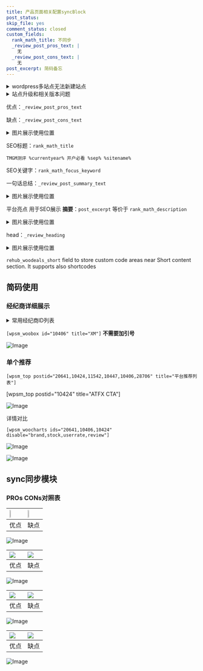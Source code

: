 ```yaml
---
title: 产品页面相关配置syncBlock
post_status: 
skip_file: yes
comment_status: closed
custom_fields:
  rank_math_title: 不同步
  _review_post_pros_text: |
    无
  _review_post_cons_text: |
    无
post_excerpt: 简码备忘
---
```

<details><summary>wordpress多站点无法新建站点</summary>

<li>和报错需要清理cookies一样的原因</li>
<li>wp-config.php里面<code>define( 'SUBDOMAIN_INSTALL', false );//子域名安装</code></li>
<li>新建子站点是用<code>define( 'SUBDOMAIN_INSTALL', true);//子域名安装</code> 完成以后，改成<code>false</code></li>
</details>

<details><summary>站点升级和相关版本问题</summary>

<p>wordpress：5.9.9
woocommerce：7.5.1
出现问题的地方：主题选项里面>><strong>Product layout >>compact style</strong></p>
<p>如何出现没有用过的字段 导致无法保存。先导出配置 然后进行修改，后面再次恢复即可。</p>
<p>出现部分字段无法显示时，需要返回默认布局后，对产品进行保存就好了。</p>
<p></p>
</details>

优点：`_review_post_pros_text`

缺点：`_review_post_cons_text`

<details><summary>图片展示使用位置</summary>

<img src="https://prod-files-secure.s3.us-west-2.amazonaws.com/39ed1227-6d7d-4570-be36-9ccd4a2c4241/f51d3d83-55d4-4bdf-9604-f37ec77ab556/Untitled.png?X-Amz-Algorithm=AWS4-HMAC-SHA256&X-Amz-Content-Sha256=UNSIGNED-PAYLOAD&X-Amz-Credential=ASIAZI2LB466TODCCVHA%2F20250513%2Fus-west-2%2Fs3%2Faws4_request&X-Amz-Date=20250513T105518Z&X-Amz-Expires=3600&X-Amz-Security-Token=IQoJb3JpZ2luX2VjEEMaCXVzLXdlc3QtMiJGMEQCIFFDUuo923TMBKiZrcgCN9eVeHEiBhgwLCdV7cfEsve9AiBmkZ8fUOKsf9xb%2FMot8A58yaUvydVFoRCXMUdoQrnBMiqIBAjs%2F%2F%2F%2F%2F%2F%2F%2F%2F%2F8BEAAaDDYzNzQyMzE4MzgwNSIMKibggFMvZ9ZMtgrGKtwDkHMfIDrevbsJu2Rc%2FJze6p4dXAA4Zdd4KJx%2BY3X5Mej8HtLAvOc9IKpaItJ4u2JRlTRo2t7y1i6tVf2Vn8DOwmlEOI5VbXMgMFUTXG0mZX7kBYQt5hwsiKGU8ZN9ERF%2BgrIvcHdT1G48LY6p4rUxcu88gKztXqgGoppOZpeiPax380w2FA1IE7gYUZWbWWlo6SHqxjK9RuIfcZ%2BRmL4f9skA95Tzd2T%2Bru2Six%2F%2BiQRaeDooq3GrIrw2kaQT1FeaMhkGyxRieGzFGF%2B%2FLMhI5F%2F%2BhHN%2BHoYNPLwaQYWDQUC24kBczh9zAX95poWlHRZiZ%2BnVh7XcktTjG6n624TS5lu%2FhoW004Rt62HoFwT3iSO5zzWrp8Hzqp%2FHrmXKAT4UTOZ%2Bg%2BQUdrTvVZu%2FvYjifcBNn4At6qp1w9V8u%2BEF%2F3beMrFG0X2nZ9i3Ti9dhtw0ntQwxE3Ihhav6vGCUz3NAgHzzekmqcy9f09wTe%2F0MFGz0JyyKzDDFLu4d0DOOoxex5QRmwgjrXrCFamqukd0loafI8aD%2FGfWMooYyhWON1uNvhjZL9GE6n8XUrj8Jq0LFYTgTktTRcNVAXEeTUTSxoLW6euFnn3tP8YsM06DnxMPn9vLRLCZflub9aYwxsCMwQY6pgGVMuIy2XECzXibZMdZfLKN4BqvztPhbuN3chf8H11wtwTV%2FEhlgnpzyJHwHaxzaBuPQAlvXheoJzBvHHC8pnglYExfU9b8rXJeboA9PvXmrGqTNIt%2BADYvcAicvY0xCTAZV294Sk3Aq8CCkmpHtZzpcSFVbKBBOxPAGRnDUDFzMokdHgJB7L3YGVqRwIfniDP7xNOi4IWVQHwEDjwZ4SSV3Bwb6wfw&X-Amz-Signature=270a3bc0b24ec82fdd7c302907d4f183ee8133fd01af8e1a7f212f6e1b02eebc&X-Amz-SignedHeaders=host&x-id=GetObject" alt="Image">
</details>

SEO标题：`rank_math_title`

`TMGM测评 %currentyear% 开户必看 %sep% %sitename%`

SEO关键字：`rank_math_focus_keyword`

一句话总结：`_review_post_summary_text`

<details><summary>图片展示使用位置</summary>

<img src="https://prod-files-secure.s3.us-west-2.amazonaws.com/39ed1227-6d7d-4570-be36-9ccd4a2c4241/4b96a922-296c-4f4e-8630-d1c870cbce01/Untitled.png?X-Amz-Algorithm=AWS4-HMAC-SHA256&X-Amz-Content-Sha256=UNSIGNED-PAYLOAD&X-Amz-Credential=ASIAZI2LB466UEGCEKPV%2F20250513%2Fus-west-2%2Fs3%2Faws4_request&X-Amz-Date=20250513T105519Z&X-Amz-Expires=3600&X-Amz-Security-Token=IQoJb3JpZ2luX2VjEEMaCXVzLXdlc3QtMiJGMEQCIChPDZSnl54IC7AoWkmOvox4uqHTTSLDcqni%2Fr2UCX3zAiBwjP2NYUyxbIx6fAjktRPASQKBBq%2Bm26loNB2asO3aQSqIBAjs%2F%2F%2F%2F%2F%2F%2F%2F%2F%2F8BEAAaDDYzNzQyMzE4MzgwNSIMusxmKCSx4CMkzqaJKtwDaZJzIfTkDCKMHQc18Z0elanEer9kOqIy7FdbaDUnfbb6boS%2B2%2Bs0c23rdTfYtBEe7bs82LImTtSxdYjO4%2BVDwYQ9vARhqupHOyN5GDg2JzHfogulhZuDw7gqCp0%2FPxlK1obL1wtCfS%2BVLu1pQomvwE2uH7iOU30Da5ikDKVkWg1b7MsObfUJpo8WamaBEC1mpN4pC89Rr4WNfJeqDi781kkAHhcKDEOFrJMqNh7OjScvGbHtvcbx3ACLmvPwrLJSIW2MHoymcubrP68m8SXek9j9av0rNYj7LbF%2BJPRcHT9P4ovg76ptGrGdV52Rnm2gLk69q6AhtPY%2FeiLo4FP%2BQLAOBgWYKkSBuf2jR%2BlGv7bIlnZvLL5RVOxnFR%2Fi1WXj8oreuoCG4Icu0j1jB4aj3LamjBEfftqsrAr7aHCb%2F1ngrx7ufn2b5wtY5%2Fjs6C1BZ8brLWm%2BZNQLnEwHufyztt%2F6Bhcfrsv3cmXxmPrAdQLlFf28TQybG3mDTrss2ceJMVGD%2F05a6TwhvZpL1z9oLavvyNTH6Qwct0HIVPiHGu6%2F6XGlNL3LvOJCOLFp2lBVF2ZWR9tw12JnvIRYYNb5%2FPMioLS7uvZlsZcUB8%2FBNDEvyShhjwrUpiXOrk0wiMGMwQY6pgH%2FC39Mj8Cm8%2FPkQ1BL5tF6FMuFlKJbO0uUE8P1pEG351qg50nS%2FXOKNES9KZBeW12u%2FRpH2bTRjJ%2FgTsPIzrdtzTkot0VDhCxbgL%2FICbw8FZTzpTSK3avuujpAD7F9uNiQwi80CLFil%2FwLwrPWGx5%2BN%2B8reWY46JXqmqmmYqlqmOvUC9UPGbhqbNpV4wOYY58aF%2F8KVXLSRp9ZpxwhlWsjbmUnUxTJ&X-Amz-Signature=032b2ac6a52397e23af3469d51e41413288eb9be7a7296e38ecc4a1962763388&X-Amz-SignedHeaders=host&x-id=GetObject" alt="Image">
</details>

平台亮点 用于SEO展示 **摘要**：`post_excerpt`  等价于 `rank_math_description`

<details><summary>图片展示使用位置</summary>

<img src="https://prod-files-secure.s3.us-west-2.amazonaws.com/39ed1227-6d7d-4570-be36-9ccd4a2c4241/1ee11f63-b60a-4dfe-a7a7-d58ff23b5d88/Untitled.png?X-Amz-Algorithm=AWS4-HMAC-SHA256&X-Amz-Content-Sha256=UNSIGNED-PAYLOAD&X-Amz-Credential=ASIAZI2LB4666AHE3TZ4%2F20250513%2Fus-west-2%2Fs3%2Faws4_request&X-Amz-Date=20250513T105519Z&X-Amz-Expires=3600&X-Amz-Security-Token=IQoJb3JpZ2luX2VjEEMaCXVzLXdlc3QtMiJGMEQCIESpWoeljbGZhuB2CJKOR9HnuiG4GjpdfQc8d95w2KRkAiAnkjUU%2BABX7xm55wJpbRjHc%2F6EN%2FPUT95wKK6rKO%2BjVSqIBAjs%2F%2F%2F%2F%2F%2F%2F%2F%2F%2F8BEAAaDDYzNzQyMzE4MzgwNSIMKtFeodBNfSLJb0mkKtwD56D4P7oz5CD1xuNCtpp2MDUZ5jTw%2Fo7uA49EAogF3L86By1KvFMzdvyqQJOGLOexyCU1MiLYvasJ4T5dzAlDaWI4JZ7Fip%2BkbnjpmwE6QyU5vGHcm3PnXeezDilJLLiKmgOQXLeskoTlNzrLRdv3HUXm%2FnClXsYXSp0BQWFu%2FG3hHsgQYxRzA3eNrglXVO1r8MR%2FoAqp9MAdp66k19nTKke8KKTcpwtdYtj%2F6arxjogMDwbGSDR6r2SHs%2Bt7uDDQ5LTJICTO3qU%2FMTC7AfzWk10Pt1EUhSL4OzpRruISvw54P4jJmOoEWdZ6MeJSJmjjSnjOzTRIBVNca4fhoswr%2B%2Bs5fkqGCtGdByLfPP6FTNDzbmIY9LelXkv1i27xmk9nyz0PhR5GvG8aAOdYsKdy0oXUkMt%2F%2FVS4qk%2BcADOCFiO96pd%2BGU5%2BsDNbz%2BPfEDf%2FH272AMRDTyejO9%2BRcRZqHApuXz2L%2BezZOny7OPpS%2BMCTdXG0j1PUART2VtPJfE2BcM5GrQ2J8N8wFMW8ckSHN%2BGLBy3sXAa6fqXVYYNrwnardKeccba6FXG9VMyFDh2OBnsKmz7rZURHb4JLVgibp58xXfRsgqdqgrlwj5JDhySyw49av5mPLd9BlhYw38CMwQY6pgH4kZQ%2Fc1PoB3bR%2FXpTRN5ZOaIKDoix0tQp%2B%2B4tEIHdBGpymjrDAMcNxaa1jcFr%2BCMGXIClIoXrbS62hlrXjU04KSF7jms36beqRdb44JwusDdv41TdxVumvRqSzmd4U5k26seUSt2C12otrhK9%2FpcyjNJEMUDym%2BTloGXdjv1qgLBxwGjZ%2FQh5b%2Fh9MNqMVg97%2BqOb4J9bMFuJVjkseEYIv9I1ffJK&X-Amz-Signature=9922d222d3f7890137787e6c87e4fce82b78f2565a9cf6cc76c03a490d04fde8&X-Amz-SignedHeaders=host&x-id=GetObject" alt="Image">
<img src="https://prod-files-secure.s3.us-west-2.amazonaws.com/39ed1227-6d7d-4570-be36-9ccd4a2c4241/ad4118b5-78d8-4fbe-801e-3b29b5d99c01/Untitled.png?X-Amz-Algorithm=AWS4-HMAC-SHA256&X-Amz-Content-Sha256=UNSIGNED-PAYLOAD&X-Amz-Credential=ASIAZI2LB4666AHE3TZ4%2F20250513%2Fus-west-2%2Fs3%2Faws4_request&X-Amz-Date=20250513T105519Z&X-Amz-Expires=3600&X-Amz-Security-Token=IQoJb3JpZ2luX2VjEEMaCXVzLXdlc3QtMiJGMEQCIESpWoeljbGZhuB2CJKOR9HnuiG4GjpdfQc8d95w2KRkAiAnkjUU%2BABX7xm55wJpbRjHc%2F6EN%2FPUT95wKK6rKO%2BjVSqIBAjs%2F%2F%2F%2F%2F%2F%2F%2F%2F%2F8BEAAaDDYzNzQyMzE4MzgwNSIMKtFeodBNfSLJb0mkKtwD56D4P7oz5CD1xuNCtpp2MDUZ5jTw%2Fo7uA49EAogF3L86By1KvFMzdvyqQJOGLOexyCU1MiLYvasJ4T5dzAlDaWI4JZ7Fip%2BkbnjpmwE6QyU5vGHcm3PnXeezDilJLLiKmgOQXLeskoTlNzrLRdv3HUXm%2FnClXsYXSp0BQWFu%2FG3hHsgQYxRzA3eNrglXVO1r8MR%2FoAqp9MAdp66k19nTKke8KKTcpwtdYtj%2F6arxjogMDwbGSDR6r2SHs%2Bt7uDDQ5LTJICTO3qU%2FMTC7AfzWk10Pt1EUhSL4OzpRruISvw54P4jJmOoEWdZ6MeJSJmjjSnjOzTRIBVNca4fhoswr%2B%2Bs5fkqGCtGdByLfPP6FTNDzbmIY9LelXkv1i27xmk9nyz0PhR5GvG8aAOdYsKdy0oXUkMt%2F%2FVS4qk%2BcADOCFiO96pd%2BGU5%2BsDNbz%2BPfEDf%2FH272AMRDTyejO9%2BRcRZqHApuXz2L%2BezZOny7OPpS%2BMCTdXG0j1PUART2VtPJfE2BcM5GrQ2J8N8wFMW8ckSHN%2BGLBy3sXAa6fqXVYYNrwnardKeccba6FXG9VMyFDh2OBnsKmz7rZURHb4JLVgibp58xXfRsgqdqgrlwj5JDhySyw49av5mPLd9BlhYw38CMwQY6pgH4kZQ%2Fc1PoB3bR%2FXpTRN5ZOaIKDoix0tQp%2B%2B4tEIHdBGpymjrDAMcNxaa1jcFr%2BCMGXIClIoXrbS62hlrXjU04KSF7jms36beqRdb44JwusDdv41TdxVumvRqSzmd4U5k26seUSt2C12otrhK9%2FpcyjNJEMUDym%2BTloGXdjv1qgLBxwGjZ%2FQh5b%2Fh9MNqMVg97%2BqOb4J9bMFuJVjkseEYIv9I1ffJK&X-Amz-Signature=2454e9699dabe4a9f35e682249bdb31639d460ec28010128fe5eda41bdecb56f&X-Amz-SignedHeaders=host&x-id=GetObject" alt="Image">
<img src="https://prod-files-secure.s3.us-west-2.amazonaws.com/39ed1227-6d7d-4570-be36-9ccd4a2c4241/a38cf7c9-a79c-4b64-9e94-13589fe0758b/Untitled.png?X-Amz-Algorithm=AWS4-HMAC-SHA256&X-Amz-Content-Sha256=UNSIGNED-PAYLOAD&X-Amz-Credential=ASIAZI2LB4666AHE3TZ4%2F20250513%2Fus-west-2%2Fs3%2Faws4_request&X-Amz-Date=20250513T105519Z&X-Amz-Expires=3600&X-Amz-Security-Token=IQoJb3JpZ2luX2VjEEMaCXVzLXdlc3QtMiJGMEQCIESpWoeljbGZhuB2CJKOR9HnuiG4GjpdfQc8d95w2KRkAiAnkjUU%2BABX7xm55wJpbRjHc%2F6EN%2FPUT95wKK6rKO%2BjVSqIBAjs%2F%2F%2F%2F%2F%2F%2F%2F%2F%2F8BEAAaDDYzNzQyMzE4MzgwNSIMKtFeodBNfSLJb0mkKtwD56D4P7oz5CD1xuNCtpp2MDUZ5jTw%2Fo7uA49EAogF3L86By1KvFMzdvyqQJOGLOexyCU1MiLYvasJ4T5dzAlDaWI4JZ7Fip%2BkbnjpmwE6QyU5vGHcm3PnXeezDilJLLiKmgOQXLeskoTlNzrLRdv3HUXm%2FnClXsYXSp0BQWFu%2FG3hHsgQYxRzA3eNrglXVO1r8MR%2FoAqp9MAdp66k19nTKke8KKTcpwtdYtj%2F6arxjogMDwbGSDR6r2SHs%2Bt7uDDQ5LTJICTO3qU%2FMTC7AfzWk10Pt1EUhSL4OzpRruISvw54P4jJmOoEWdZ6MeJSJmjjSnjOzTRIBVNca4fhoswr%2B%2Bs5fkqGCtGdByLfPP6FTNDzbmIY9LelXkv1i27xmk9nyz0PhR5GvG8aAOdYsKdy0oXUkMt%2F%2FVS4qk%2BcADOCFiO96pd%2BGU5%2BsDNbz%2BPfEDf%2FH272AMRDTyejO9%2BRcRZqHApuXz2L%2BezZOny7OPpS%2BMCTdXG0j1PUART2VtPJfE2BcM5GrQ2J8N8wFMW8ckSHN%2BGLBy3sXAa6fqXVYYNrwnardKeccba6FXG9VMyFDh2OBnsKmz7rZURHb4JLVgibp58xXfRsgqdqgrlwj5JDhySyw49av5mPLd9BlhYw38CMwQY6pgH4kZQ%2Fc1PoB3bR%2FXpTRN5ZOaIKDoix0tQp%2B%2B4tEIHdBGpymjrDAMcNxaa1jcFr%2BCMGXIClIoXrbS62hlrXjU04KSF7jms36beqRdb44JwusDdv41TdxVumvRqSzmd4U5k26seUSt2C12otrhK9%2FpcyjNJEMUDym%2BTloGXdjv1qgLBxwGjZ%2FQh5b%2Fh9MNqMVg97%2BqOb4J9bMFuJVjkseEYIv9I1ffJK&X-Amz-Signature=9151df8325289463e729dfc5d5c51a60e69deff0b9a2555ae2a2789772985dc6&X-Amz-SignedHeaders=host&x-id=GetObject" alt="Image">
<img src="https://prod-files-secure.s3.us-west-2.amazonaws.com/39ed1227-6d7d-4570-be36-9ccd4a2c4241/7da6fc1e-d2ac-42ae-8c75-cb5749aa18f6/Untitled.png?X-Amz-Algorithm=AWS4-HMAC-SHA256&X-Amz-Content-Sha256=UNSIGNED-PAYLOAD&X-Amz-Credential=ASIAZI2LB4666AHE3TZ4%2F20250513%2Fus-west-2%2Fs3%2Faws4_request&X-Amz-Date=20250513T105519Z&X-Amz-Expires=3600&X-Amz-Security-Token=IQoJb3JpZ2luX2VjEEMaCXVzLXdlc3QtMiJGMEQCIESpWoeljbGZhuB2CJKOR9HnuiG4GjpdfQc8d95w2KRkAiAnkjUU%2BABX7xm55wJpbRjHc%2F6EN%2FPUT95wKK6rKO%2BjVSqIBAjs%2F%2F%2F%2F%2F%2F%2F%2F%2F%2F8BEAAaDDYzNzQyMzE4MzgwNSIMKtFeodBNfSLJb0mkKtwD56D4P7oz5CD1xuNCtpp2MDUZ5jTw%2Fo7uA49EAogF3L86By1KvFMzdvyqQJOGLOexyCU1MiLYvasJ4T5dzAlDaWI4JZ7Fip%2BkbnjpmwE6QyU5vGHcm3PnXeezDilJLLiKmgOQXLeskoTlNzrLRdv3HUXm%2FnClXsYXSp0BQWFu%2FG3hHsgQYxRzA3eNrglXVO1r8MR%2FoAqp9MAdp66k19nTKke8KKTcpwtdYtj%2F6arxjogMDwbGSDR6r2SHs%2Bt7uDDQ5LTJICTO3qU%2FMTC7AfzWk10Pt1EUhSL4OzpRruISvw54P4jJmOoEWdZ6MeJSJmjjSnjOzTRIBVNca4fhoswr%2B%2Bs5fkqGCtGdByLfPP6FTNDzbmIY9LelXkv1i27xmk9nyz0PhR5GvG8aAOdYsKdy0oXUkMt%2F%2FVS4qk%2BcADOCFiO96pd%2BGU5%2BsDNbz%2BPfEDf%2FH272AMRDTyejO9%2BRcRZqHApuXz2L%2BezZOny7OPpS%2BMCTdXG0j1PUART2VtPJfE2BcM5GrQ2J8N8wFMW8ckSHN%2BGLBy3sXAa6fqXVYYNrwnardKeccba6FXG9VMyFDh2OBnsKmz7rZURHb4JLVgibp58xXfRsgqdqgrlwj5JDhySyw49av5mPLd9BlhYw38CMwQY6pgH4kZQ%2Fc1PoB3bR%2FXpTRN5ZOaIKDoix0tQp%2B%2B4tEIHdBGpymjrDAMcNxaa1jcFr%2BCMGXIClIoXrbS62hlrXjU04KSF7jms36beqRdb44JwusDdv41TdxVumvRqSzmd4U5k26seUSt2C12otrhK9%2FpcyjNJEMUDym%2BTloGXdjv1qgLBxwGjZ%2FQh5b%2Fh9MNqMVg97%2BqOb4J9bMFuJVjkseEYIv9I1ffJK&X-Amz-Signature=af5e26150b887ae169f5ccd89a56902c8298184a7369782f5dac672345b9af71&X-Amz-SignedHeaders=host&x-id=GetObject" alt="Image">
<img src="https://prod-files-secure.s3.us-west-2.amazonaws.com/39ed1227-6d7d-4570-be36-9ccd4a2c4241/7e97f40a-eaee-47f5-b2f9-475f96808fa7/Untitled.png?X-Amz-Algorithm=AWS4-HMAC-SHA256&X-Amz-Content-Sha256=UNSIGNED-PAYLOAD&X-Amz-Credential=ASIAZI2LB4666AHE3TZ4%2F20250513%2Fus-west-2%2Fs3%2Faws4_request&X-Amz-Date=20250513T105519Z&X-Amz-Expires=3600&X-Amz-Security-Token=IQoJb3JpZ2luX2VjEEMaCXVzLXdlc3QtMiJGMEQCIESpWoeljbGZhuB2CJKOR9HnuiG4GjpdfQc8d95w2KRkAiAnkjUU%2BABX7xm55wJpbRjHc%2F6EN%2FPUT95wKK6rKO%2BjVSqIBAjs%2F%2F%2F%2F%2F%2F%2F%2F%2F%2F8BEAAaDDYzNzQyMzE4MzgwNSIMKtFeodBNfSLJb0mkKtwD56D4P7oz5CD1xuNCtpp2MDUZ5jTw%2Fo7uA49EAogF3L86By1KvFMzdvyqQJOGLOexyCU1MiLYvasJ4T5dzAlDaWI4JZ7Fip%2BkbnjpmwE6QyU5vGHcm3PnXeezDilJLLiKmgOQXLeskoTlNzrLRdv3HUXm%2FnClXsYXSp0BQWFu%2FG3hHsgQYxRzA3eNrglXVO1r8MR%2FoAqp9MAdp66k19nTKke8KKTcpwtdYtj%2F6arxjogMDwbGSDR6r2SHs%2Bt7uDDQ5LTJICTO3qU%2FMTC7AfzWk10Pt1EUhSL4OzpRruISvw54P4jJmOoEWdZ6MeJSJmjjSnjOzTRIBVNca4fhoswr%2B%2Bs5fkqGCtGdByLfPP6FTNDzbmIY9LelXkv1i27xmk9nyz0PhR5GvG8aAOdYsKdy0oXUkMt%2F%2FVS4qk%2BcADOCFiO96pd%2BGU5%2BsDNbz%2BPfEDf%2FH272AMRDTyejO9%2BRcRZqHApuXz2L%2BezZOny7OPpS%2BMCTdXG0j1PUART2VtPJfE2BcM5GrQ2J8N8wFMW8ckSHN%2BGLBy3sXAa6fqXVYYNrwnardKeccba6FXG9VMyFDh2OBnsKmz7rZURHb4JLVgibp58xXfRsgqdqgrlwj5JDhySyw49av5mPLd9BlhYw38CMwQY6pgH4kZQ%2Fc1PoB3bR%2FXpTRN5ZOaIKDoix0tQp%2B%2B4tEIHdBGpymjrDAMcNxaa1jcFr%2BCMGXIClIoXrbS62hlrXjU04KSF7jms36beqRdb44JwusDdv41TdxVumvRqSzmd4U5k26seUSt2C12otrhK9%2FpcyjNJEMUDym%2BTloGXdjv1qgLBxwGjZ%2FQh5b%2Fh9MNqMVg97%2BqOb4J9bMFuJVjkseEYIv9I1ffJK&X-Amz-Signature=117241695bd0bea8d2b579d821f845419c0b2448179ed3c5077620421d4f4d30&X-Amz-SignedHeaders=host&x-id=GetObject" alt="Image">
</details>

head：`_review_heading`

<details><summary>图片展示使用位置</summary>

<img src="https://prod-files-secure.s3.us-west-2.amazonaws.com/39ed1227-6d7d-4570-be36-9ccd4a2c4241/3a4650ad-9887-415c-889a-edd51fa54f27/Untitled.png?X-Amz-Algorithm=AWS4-HMAC-SHA256&X-Amz-Content-Sha256=UNSIGNED-PAYLOAD&X-Amz-Credential=ASIAZI2LB466UTJVQYAY%2F20250513%2Fus-west-2%2Fs3%2Faws4_request&X-Amz-Date=20250513T105520Z&X-Amz-Expires=3600&X-Amz-Security-Token=IQoJb3JpZ2luX2VjEEMaCXVzLXdlc3QtMiJGMEQCIA4u6hNrnL0hIFXaWrDePCOi3pprIyuGDv3QfO6SxOBTAiB3sqZquMyq%2B8zRG8u%2F8GHz31Zde5D7Nyea6XKkjMv9GCqIBAjs%2F%2F%2F%2F%2F%2F%2F%2F%2F%2F8BEAAaDDYzNzQyMzE4MzgwNSIMTUquqpeNZH%2FGliDuKtwDnL5%2BhWlofUeuo6Qw63tR8pK2cjzmjMmO15TPe4nWfMjtf5PQoEXhVjD2IvNj5BGLaWVaN2mXn%2F4p65UyI7k0LfaVhl2BzGknLyMszvfaFtJJSLcfF2KEo9r5DRIcYhyXvuN5XDbHgAPIbHt9vodeLQvNqYXVcQzsDJM0Dpes%2B1R4MKTAvAdgQx3s9RfifeUdtvt05dv6hN8mYntvjaSLp8NKb0m2NsnpUBEZtuO4yIHDAWAnSJ4KC%2BrthBXsxmnxEyYqUEgz%2FvafdPoe2RYnAMR4aS0Sbc7jOJW%2Bs0XcmQRtgCW5GY0jJQkOPlJy%2FrEcVaYwbYedynmep8oxVD0pxmzc9YTvMSzHslvw7Qz9q%2B8MQTp%2BucUure0FwJKtoVaMdUlb9%2Fk8qlvab2TCTKkvKYyfsTkIrC8Cfd%2Bq%2BNie7xYpngGtKDS%2B%2FhNKGaJgC8mnvfJBfGcxLjk9WHh2hGcTihB0hR2g7CkPt%2F7xQVzo7ygvFj8zt89Dz0yjjXn4hv0a7wWrft2yTX3ueMeBR7CMp%2BVUiSxbqzhSOA13VMEM2GWeVPTpHf0NY%2Bggf%2BZLSLpbUgnwuSUM4%2F6%2FM97wfnRIZQ5f7kH47JltxIMJd7VYHP%2FNUTTzbAzwujv0HpQw58CMwQY6pgEwjeMkWoTdCk9jIw8HKWwh%2FxEfpyBsQc%2FtSYdO%2BGv9CucZGaz%2Bvhuk8RB2SuobHQV5tSU3zy%2FWMcdRL7L4phbff0XDErkZctynN1mXIDwLCWmzbgMRjKcrmtM2k1lERVU4AZBRcoTtHfwmTHnKoNlI40kTiOvLu3DgR0ELnxG20741Jo9dEm9E0RbhojHhrzd2YW6snOFTcXhpcPhNXVEOtyX7g%2Bcq&X-Amz-Signature=5c27115d91368597e7a0eab0fd828045b1327fbceff30dc0c560a6eb8df7cf28&X-Amz-SignedHeaders=host&x-id=GetObject" alt="Image">
</details>

`rehub_woodeals_short`	field to store custom code areas near Short content section. It supports also shortcodes



## 简码使用

### 经纪商详细展示

<details><summary>常用经纪商ID列表</summary>

<pre><code class="php">嘉盛 ===> 20641  [wpsm_woobox id="20641" title="嘉盛"]
易信easymarkets ===> 11542  [wpsm_woobox id="11542" title="易信easymarkets"]
ATFX外汇 ===> 10424  [wpsm_woobox id="10424" title="ATFX"]
XM ===> 10406  [wpsm_woobox id="10406" title="XM"]
TMGM ===> 29622  [wpsm_woobox id="29622" title="TMGM"]
HYCM ===> 10447  [wpsm_woobox id="10447" title="HYCM"]
fpmarkets澳福外汇 ===> 20639  [wpsm_woobox id="20639" title="fpmarkets澳福外汇"]</code></pre>
</details>

`[wpsm_woobox id="10406" title="XM"]` **不需要加引号**

![Image](https://prod-files-secure.s3.us-west-2.amazonaws.com/39ed1227-6d7d-4570-be36-9ccd4a2c4241/4f898f9d-0fa7-4e43-acd3-ac6bc7be575a/Untitled.png?X-Amz-Algorithm=AWS4-HMAC-SHA256&X-Amz-Content-Sha256=UNSIGNED-PAYLOAD&X-Amz-Credential=ASIAZI2LB4664QLKH4MB%2F20250513%2Fus-west-2%2Fs3%2Faws4_request&X-Amz-Date=20250513T105517Z&X-Amz-Expires=3600&X-Amz-Security-Token=IQoJb3JpZ2luX2VjEEMaCXVzLXdlc3QtMiJHMEUCIQC%2FRjinyrm79x%2BDIQa0Q8yNLp6c9K2XcEtv2sBRSqBXggIgJGAMMhJWfOfwvPB0YnSVbG%2FROxIWjYU8sOqV57T%2BIJAqiAQI7P%2F%2F%2F%2F%2F%2F%2F%2F%2F%2FARAAGgw2Mzc0MjMxODM4MDUiDGxfQ%2FiUOxtGRWeD7yrcAzhS%2FvpA6bm9W%2FsPvtQxWAHl1eMc3%2BroBq%2Bo25AYNkKba7SdR9kt%2BbUhCf3QkZqcE1drKbR27NMO5sWEyK1PRNkQZh8rj4pBGkcHkAz74CBBIYr%2FwjMj1KQgl1Js6rcemJxy0lYbWHO%2FJajr%2B6%2FYfNaOiC1vn%2BfyLfHLtLo97Vj8U%2F0P1LNVD6yrhmFcJUX2gBPwVZyX1hnzQ5xBeHK67LxepmSlHV9rlnstXbdOBoqpgdv2K%2FUT0%2FCR8qBH%2FHgskGFldgMDNEvejnH4QnOWVv%2FmJuaHr0pzUJAu%2Brg%2FEIMhFX4r3%2BL%2FIHDwIjIci1MqaH8rGnTtdxty6NxZNd9wl6nUMO850Y%2Fxry7moofU4rr82Lu9zH9mYfpkEWxSHGVGHmTqg0LuowD879TSu4Lwkvh%2BEZJB27Lk7HznMFUY%2BkKnw%2B0Q86hNgwWsjGtVOyuUpSjdY7esy%2BQjRqpCxqO4gfD3vwrSrjnovYPMfmcVT3MAgZD5GjqYoXK8klkBkG8XK3yG%2FXSQf%2Bufx%2FOLcIRyljlBU9SdO7d4kzQYgBoziZr5Gp9oFPKns%2BBqWDFGWii4UIOO2lkHsGPeC9ISkJXKL5eSGiprvKsor0Gl2gx9dPooiEdk1Zm9CHhPQ5EkMPzAjMEGOqUBnGb7EliUQWbEiKszUv9oQtwMy62T3fOr%2BwFAumo8FxKoWuiJmm2SMMpe%2BUQjborpQeuBwA%2FbZH7js%2F2S7WlqTavMYHpPE2NuVSGjvI8faa2cf3TmikGHUJG8t2bGUo0%2BoGfWlvjFugMAT0iv1hebdZ%2BrbLK7HIwdLVQU%2F1k4WxhXvUUTOc3YeaVeHLxRVNVSb5Kl1ipWLGch%2F0g7P8%2FWU0hPnV8h&X-Amz-Signature=ecb9016b58bf25e40998349f018e5bb5d470c03b1c12d6e05204904d961b4ab9&X-Amz-SignedHeaders=host&x-id=GetObject)

### 单个推荐
`[wpsm_top postid="20641,10424,11542,10447,10406,28706" title="平台推荐列表"]`

[wpsm_top postid="10424" title="ATFX CTA"]

![Image](https://prod-files-secure.s3.us-west-2.amazonaws.com/39ed1227-6d7d-4570-be36-9ccd4a2c4241/5ac620dc-51a8-48b6-b55d-91f47299193c/Untitled.png?X-Amz-Algorithm=AWS4-HMAC-SHA256&X-Amz-Content-Sha256=UNSIGNED-PAYLOAD&X-Amz-Credential=ASIAZI2LB4664QLKH4MB%2F20250513%2Fus-west-2%2Fs3%2Faws4_request&X-Amz-Date=20250513T105517Z&X-Amz-Expires=3600&X-Amz-Security-Token=IQoJb3JpZ2luX2VjEEMaCXVzLXdlc3QtMiJHMEUCIQC%2FRjinyrm79x%2BDIQa0Q8yNLp6c9K2XcEtv2sBRSqBXggIgJGAMMhJWfOfwvPB0YnSVbG%2FROxIWjYU8sOqV57T%2BIJAqiAQI7P%2F%2F%2F%2F%2F%2F%2F%2F%2F%2FARAAGgw2Mzc0MjMxODM4MDUiDGxfQ%2FiUOxtGRWeD7yrcAzhS%2FvpA6bm9W%2FsPvtQxWAHl1eMc3%2BroBq%2Bo25AYNkKba7SdR9kt%2BbUhCf3QkZqcE1drKbR27NMO5sWEyK1PRNkQZh8rj4pBGkcHkAz74CBBIYr%2FwjMj1KQgl1Js6rcemJxy0lYbWHO%2FJajr%2B6%2FYfNaOiC1vn%2BfyLfHLtLo97Vj8U%2F0P1LNVD6yrhmFcJUX2gBPwVZyX1hnzQ5xBeHK67LxepmSlHV9rlnstXbdOBoqpgdv2K%2FUT0%2FCR8qBH%2FHgskGFldgMDNEvejnH4QnOWVv%2FmJuaHr0pzUJAu%2Brg%2FEIMhFX4r3%2BL%2FIHDwIjIci1MqaH8rGnTtdxty6NxZNd9wl6nUMO850Y%2Fxry7moofU4rr82Lu9zH9mYfpkEWxSHGVGHmTqg0LuowD879TSu4Lwkvh%2BEZJB27Lk7HznMFUY%2BkKnw%2B0Q86hNgwWsjGtVOyuUpSjdY7esy%2BQjRqpCxqO4gfD3vwrSrjnovYPMfmcVT3MAgZD5GjqYoXK8klkBkG8XK3yG%2FXSQf%2Bufx%2FOLcIRyljlBU9SdO7d4kzQYgBoziZr5Gp9oFPKns%2BBqWDFGWii4UIOO2lkHsGPeC9ISkJXKL5eSGiprvKsor0Gl2gx9dPooiEdk1Zm9CHhPQ5EkMPzAjMEGOqUBnGb7EliUQWbEiKszUv9oQtwMy62T3fOr%2BwFAumo8FxKoWuiJmm2SMMpe%2BUQjborpQeuBwA%2FbZH7js%2F2S7WlqTavMYHpPE2NuVSGjvI8faa2cf3TmikGHUJG8t2bGUo0%2BoGfWlvjFugMAT0iv1hebdZ%2BrbLK7HIwdLVQU%2F1k4WxhXvUUTOc3YeaVeHLxRVNVSb5Kl1ipWLGch%2F0g7P8%2FWU0hPnV8h&X-Amz-Signature=d859e755bf15efa3f7f9405770f2199449d8929f0af79fa1de9df1316454159d&X-Amz-SignedHeaders=host&x-id=GetObject)

详情对比

`[wpsm_woocharts ids="20641,10406,10424" disable="brand,stock,userrate,review"]`

![Image](https://prod-files-secure.s3.us-west-2.amazonaws.com/39ed1227-6d7d-4570-be36-9ccd4a2c4241/bf3ba45f-b9f3-4295-8aef-b4a495fd25f4/Untitled.png?X-Amz-Algorithm=AWS4-HMAC-SHA256&X-Amz-Content-Sha256=UNSIGNED-PAYLOAD&X-Amz-Credential=ASIAZI2LB4664QLKH4MB%2F20250513%2Fus-west-2%2Fs3%2Faws4_request&X-Amz-Date=20250513T105517Z&X-Amz-Expires=3600&X-Amz-Security-Token=IQoJb3JpZ2luX2VjEEMaCXVzLXdlc3QtMiJHMEUCIQC%2FRjinyrm79x%2BDIQa0Q8yNLp6c9K2XcEtv2sBRSqBXggIgJGAMMhJWfOfwvPB0YnSVbG%2FROxIWjYU8sOqV57T%2BIJAqiAQI7P%2F%2F%2F%2F%2F%2F%2F%2F%2F%2FARAAGgw2Mzc0MjMxODM4MDUiDGxfQ%2FiUOxtGRWeD7yrcAzhS%2FvpA6bm9W%2FsPvtQxWAHl1eMc3%2BroBq%2Bo25AYNkKba7SdR9kt%2BbUhCf3QkZqcE1drKbR27NMO5sWEyK1PRNkQZh8rj4pBGkcHkAz74CBBIYr%2FwjMj1KQgl1Js6rcemJxy0lYbWHO%2FJajr%2B6%2FYfNaOiC1vn%2BfyLfHLtLo97Vj8U%2F0P1LNVD6yrhmFcJUX2gBPwVZyX1hnzQ5xBeHK67LxepmSlHV9rlnstXbdOBoqpgdv2K%2FUT0%2FCR8qBH%2FHgskGFldgMDNEvejnH4QnOWVv%2FmJuaHr0pzUJAu%2Brg%2FEIMhFX4r3%2BL%2FIHDwIjIci1MqaH8rGnTtdxty6NxZNd9wl6nUMO850Y%2Fxry7moofU4rr82Lu9zH9mYfpkEWxSHGVGHmTqg0LuowD879TSu4Lwkvh%2BEZJB27Lk7HznMFUY%2BkKnw%2B0Q86hNgwWsjGtVOyuUpSjdY7esy%2BQjRqpCxqO4gfD3vwrSrjnovYPMfmcVT3MAgZD5GjqYoXK8klkBkG8XK3yG%2FXSQf%2Bufx%2FOLcIRyljlBU9SdO7d4kzQYgBoziZr5Gp9oFPKns%2BBqWDFGWii4UIOO2lkHsGPeC9ISkJXKL5eSGiprvKsor0Gl2gx9dPooiEdk1Zm9CHhPQ5EkMPzAjMEGOqUBnGb7EliUQWbEiKszUv9oQtwMy62T3fOr%2BwFAumo8FxKoWuiJmm2SMMpe%2BUQjborpQeuBwA%2FbZH7js%2F2S7WlqTavMYHpPE2NuVSGjvI8faa2cf3TmikGHUJG8t2bGUo0%2BoGfWlvjFugMAT0iv1hebdZ%2BrbLK7HIwdLVQU%2F1k4WxhXvUUTOc3YeaVeHLxRVNVSb5Kl1ipWLGch%2F0g7P8%2FWU0hPnV8h&X-Amz-Signature=311f56ac6f56750b3c0156c6673edfc2809b8dc00845a1108f451792ba01ea62&X-Amz-SignedHeaders=host&x-id=GetObject)

![Image](https://prod-files-secure.s3.us-west-2.amazonaws.com/39ed1227-6d7d-4570-be36-9ccd4a2c4241/30bc56ef-f383-4b48-9768-2ebc9e436ec0/Untitled.png?X-Amz-Algorithm=AWS4-HMAC-SHA256&X-Amz-Content-Sha256=UNSIGNED-PAYLOAD&X-Amz-Credential=ASIAZI2LB4664QLKH4MB%2F20250513%2Fus-west-2%2Fs3%2Faws4_request&X-Amz-Date=20250513T105517Z&X-Amz-Expires=3600&X-Amz-Security-Token=IQoJb3JpZ2luX2VjEEMaCXVzLXdlc3QtMiJHMEUCIQC%2FRjinyrm79x%2BDIQa0Q8yNLp6c9K2XcEtv2sBRSqBXggIgJGAMMhJWfOfwvPB0YnSVbG%2FROxIWjYU8sOqV57T%2BIJAqiAQI7P%2F%2F%2F%2F%2F%2F%2F%2F%2F%2FARAAGgw2Mzc0MjMxODM4MDUiDGxfQ%2FiUOxtGRWeD7yrcAzhS%2FvpA6bm9W%2FsPvtQxWAHl1eMc3%2BroBq%2Bo25AYNkKba7SdR9kt%2BbUhCf3QkZqcE1drKbR27NMO5sWEyK1PRNkQZh8rj4pBGkcHkAz74CBBIYr%2FwjMj1KQgl1Js6rcemJxy0lYbWHO%2FJajr%2B6%2FYfNaOiC1vn%2BfyLfHLtLo97Vj8U%2F0P1LNVD6yrhmFcJUX2gBPwVZyX1hnzQ5xBeHK67LxepmSlHV9rlnstXbdOBoqpgdv2K%2FUT0%2FCR8qBH%2FHgskGFldgMDNEvejnH4QnOWVv%2FmJuaHr0pzUJAu%2Brg%2FEIMhFX4r3%2BL%2FIHDwIjIci1MqaH8rGnTtdxty6NxZNd9wl6nUMO850Y%2Fxry7moofU4rr82Lu9zH9mYfpkEWxSHGVGHmTqg0LuowD879TSu4Lwkvh%2BEZJB27Lk7HznMFUY%2BkKnw%2B0Q86hNgwWsjGtVOyuUpSjdY7esy%2BQjRqpCxqO4gfD3vwrSrjnovYPMfmcVT3MAgZD5GjqYoXK8klkBkG8XK3yG%2FXSQf%2Bufx%2FOLcIRyljlBU9SdO7d4kzQYgBoziZr5Gp9oFPKns%2BBqWDFGWii4UIOO2lkHsGPeC9ISkJXKL5eSGiprvKsor0Gl2gx9dPooiEdk1Zm9CHhPQ5EkMPzAjMEGOqUBnGb7EliUQWbEiKszUv9oQtwMy62T3fOr%2BwFAumo8FxKoWuiJmm2SMMpe%2BUQjborpQeuBwA%2FbZH7js%2F2S7WlqTavMYHpPE2NuVSGjvI8faa2cf3TmikGHUJG8t2bGUo0%2BoGfWlvjFugMAT0iv1hebdZ%2BrbLK7HIwdLVQU%2F1k4WxhXvUUTOc3YeaVeHLxRVNVSb5Kl1ipWLGch%2F0g7P8%2FWU0hPnV8h&X-Amz-Signature=33b247add55c78248084e1d5545e4ed77ee35f6c11217f9f5382caa624b689eb&X-Amz-SignedHeaders=host&x-id=GetObject)

## sync同步模块

### PROs CONs对照表

| <img src="https://cdn.ifttt.fun/gh/jarlin8/OSS@main/icons/customize/pros.svg" height="auto" width="37.3%"> | <img src="https://cdn.ifttt.fun/gh/jarlin8/OSS@main/icons/customize/cons.svg" height="auto" width="28.8%"> |
| :--- | :--- |
| 优点 | 缺点 |

![Image](https://prod-files-secure.s3.us-west-2.amazonaws.com/39ed1227-6d7d-4570-be36-9ccd4a2c4241/8742b755-dfb5-4004-9a5f-d6e561664bd8/Untitled.png?X-Amz-Algorithm=AWS4-HMAC-SHA256&X-Amz-Content-Sha256=UNSIGNED-PAYLOAD&X-Amz-Credential=ASIAZI2LB4664QLKH4MB%2F20250513%2Fus-west-2%2Fs3%2Faws4_request&X-Amz-Date=20250513T105517Z&X-Amz-Expires=3600&X-Amz-Security-Token=IQoJb3JpZ2luX2VjEEMaCXVzLXdlc3QtMiJHMEUCIQC%2FRjinyrm79x%2BDIQa0Q8yNLp6c9K2XcEtv2sBRSqBXggIgJGAMMhJWfOfwvPB0YnSVbG%2FROxIWjYU8sOqV57T%2BIJAqiAQI7P%2F%2F%2F%2F%2F%2F%2F%2F%2F%2FARAAGgw2Mzc0MjMxODM4MDUiDGxfQ%2FiUOxtGRWeD7yrcAzhS%2FvpA6bm9W%2FsPvtQxWAHl1eMc3%2BroBq%2Bo25AYNkKba7SdR9kt%2BbUhCf3QkZqcE1drKbR27NMO5sWEyK1PRNkQZh8rj4pBGkcHkAz74CBBIYr%2FwjMj1KQgl1Js6rcemJxy0lYbWHO%2FJajr%2B6%2FYfNaOiC1vn%2BfyLfHLtLo97Vj8U%2F0P1LNVD6yrhmFcJUX2gBPwVZyX1hnzQ5xBeHK67LxepmSlHV9rlnstXbdOBoqpgdv2K%2FUT0%2FCR8qBH%2FHgskGFldgMDNEvejnH4QnOWVv%2FmJuaHr0pzUJAu%2Brg%2FEIMhFX4r3%2BL%2FIHDwIjIci1MqaH8rGnTtdxty6NxZNd9wl6nUMO850Y%2Fxry7moofU4rr82Lu9zH9mYfpkEWxSHGVGHmTqg0LuowD879TSu4Lwkvh%2BEZJB27Lk7HznMFUY%2BkKnw%2B0Q86hNgwWsjGtVOyuUpSjdY7esy%2BQjRqpCxqO4gfD3vwrSrjnovYPMfmcVT3MAgZD5GjqYoXK8klkBkG8XK3yG%2FXSQf%2Bufx%2FOLcIRyljlBU9SdO7d4kzQYgBoziZr5Gp9oFPKns%2BBqWDFGWii4UIOO2lkHsGPeC9ISkJXKL5eSGiprvKsor0Gl2gx9dPooiEdk1Zm9CHhPQ5EkMPzAjMEGOqUBnGb7EliUQWbEiKszUv9oQtwMy62T3fOr%2BwFAumo8FxKoWuiJmm2SMMpe%2BUQjborpQeuBwA%2FbZH7js%2F2S7WlqTavMYHpPE2NuVSGjvI8faa2cf3TmikGHUJG8t2bGUo0%2BoGfWlvjFugMAT0iv1hebdZ%2BrbLK7HIwdLVQU%2F1k4WxhXvUUTOc3YeaVeHLxRVNVSb5Kl1ipWLGch%2F0g7P8%2FWU0hPnV8h&X-Amz-Signature=528e2819fcae85ad5a7e2e37a2e464f6da468a69eb948a2492d78a010d4001e5&X-Amz-SignedHeaders=host&x-id=GetObject)

| <img src="https://cdn.ifttt.fun/gh/jarlin8/OSS@main/icons/customize/pros1.svg" height="auto"> | <img src="https://cdn.ifttt.fun/gh/jarlin8/OSS@main/icons/customize/cons1.svg" height="auto"> |
| :--- | :--- |
| 优点 | 缺点 |

![Image](https://prod-files-secure.s3.us-west-2.amazonaws.com/39ed1227-6d7d-4570-be36-9ccd4a2c4241/806358f8-c9c4-4e17-bb35-c6c76a5397a5/Untitled.png?X-Amz-Algorithm=AWS4-HMAC-SHA256&X-Amz-Content-Sha256=UNSIGNED-PAYLOAD&X-Amz-Credential=ASIAZI2LB4664QLKH4MB%2F20250513%2Fus-west-2%2Fs3%2Faws4_request&X-Amz-Date=20250513T105517Z&X-Amz-Expires=3600&X-Amz-Security-Token=IQoJb3JpZ2luX2VjEEMaCXVzLXdlc3QtMiJHMEUCIQC%2FRjinyrm79x%2BDIQa0Q8yNLp6c9K2XcEtv2sBRSqBXggIgJGAMMhJWfOfwvPB0YnSVbG%2FROxIWjYU8sOqV57T%2BIJAqiAQI7P%2F%2F%2F%2F%2F%2F%2F%2F%2F%2FARAAGgw2Mzc0MjMxODM4MDUiDGxfQ%2FiUOxtGRWeD7yrcAzhS%2FvpA6bm9W%2FsPvtQxWAHl1eMc3%2BroBq%2Bo25AYNkKba7SdR9kt%2BbUhCf3QkZqcE1drKbR27NMO5sWEyK1PRNkQZh8rj4pBGkcHkAz74CBBIYr%2FwjMj1KQgl1Js6rcemJxy0lYbWHO%2FJajr%2B6%2FYfNaOiC1vn%2BfyLfHLtLo97Vj8U%2F0P1LNVD6yrhmFcJUX2gBPwVZyX1hnzQ5xBeHK67LxepmSlHV9rlnstXbdOBoqpgdv2K%2FUT0%2FCR8qBH%2FHgskGFldgMDNEvejnH4QnOWVv%2FmJuaHr0pzUJAu%2Brg%2FEIMhFX4r3%2BL%2FIHDwIjIci1MqaH8rGnTtdxty6NxZNd9wl6nUMO850Y%2Fxry7moofU4rr82Lu9zH9mYfpkEWxSHGVGHmTqg0LuowD879TSu4Lwkvh%2BEZJB27Lk7HznMFUY%2BkKnw%2B0Q86hNgwWsjGtVOyuUpSjdY7esy%2BQjRqpCxqO4gfD3vwrSrjnovYPMfmcVT3MAgZD5GjqYoXK8klkBkG8XK3yG%2FXSQf%2Bufx%2FOLcIRyljlBU9SdO7d4kzQYgBoziZr5Gp9oFPKns%2BBqWDFGWii4UIOO2lkHsGPeC9ISkJXKL5eSGiprvKsor0Gl2gx9dPooiEdk1Zm9CHhPQ5EkMPzAjMEGOqUBnGb7EliUQWbEiKszUv9oQtwMy62T3fOr%2BwFAumo8FxKoWuiJmm2SMMpe%2BUQjborpQeuBwA%2FbZH7js%2F2S7WlqTavMYHpPE2NuVSGjvI8faa2cf3TmikGHUJG8t2bGUo0%2BoGfWlvjFugMAT0iv1hebdZ%2BrbLK7HIwdLVQU%2F1k4WxhXvUUTOc3YeaVeHLxRVNVSb5Kl1ipWLGch%2F0g7P8%2FWU0hPnV8h&X-Amz-Signature=1f7c510e83d08e265c6761116cf20e9eddae5effd58690248d5ae7de649b52dd&X-Amz-SignedHeaders=host&x-id=GetObject)

| <img src="https://cdn.ifttt.fun/gh/jarlin8/OSS@main/icons/customize/pros2.svg" height="auto"> | <img src="https://cdn.ifttt.fun/gh/jarlin8/OSS@main/icons/customize/cons2.svg" height="auto"> |
| :--- | :--- |
| 优点 | 缺点 |

![Image](https://prod-files-secure.s3.us-west-2.amazonaws.com/39ed1227-6d7d-4570-be36-9ccd4a2c4241/a9245ec9-70dd-4005-b534-0d54315fc5f3/Untitled.png?X-Amz-Algorithm=AWS4-HMAC-SHA256&X-Amz-Content-Sha256=UNSIGNED-PAYLOAD&X-Amz-Credential=ASIAZI2LB4664QLKH4MB%2F20250513%2Fus-west-2%2Fs3%2Faws4_request&X-Amz-Date=20250513T105517Z&X-Amz-Expires=3600&X-Amz-Security-Token=IQoJb3JpZ2luX2VjEEMaCXVzLXdlc3QtMiJHMEUCIQC%2FRjinyrm79x%2BDIQa0Q8yNLp6c9K2XcEtv2sBRSqBXggIgJGAMMhJWfOfwvPB0YnSVbG%2FROxIWjYU8sOqV57T%2BIJAqiAQI7P%2F%2F%2F%2F%2F%2F%2F%2F%2F%2FARAAGgw2Mzc0MjMxODM4MDUiDGxfQ%2FiUOxtGRWeD7yrcAzhS%2FvpA6bm9W%2FsPvtQxWAHl1eMc3%2BroBq%2Bo25AYNkKba7SdR9kt%2BbUhCf3QkZqcE1drKbR27NMO5sWEyK1PRNkQZh8rj4pBGkcHkAz74CBBIYr%2FwjMj1KQgl1Js6rcemJxy0lYbWHO%2FJajr%2B6%2FYfNaOiC1vn%2BfyLfHLtLo97Vj8U%2F0P1LNVD6yrhmFcJUX2gBPwVZyX1hnzQ5xBeHK67LxepmSlHV9rlnstXbdOBoqpgdv2K%2FUT0%2FCR8qBH%2FHgskGFldgMDNEvejnH4QnOWVv%2FmJuaHr0pzUJAu%2Brg%2FEIMhFX4r3%2BL%2FIHDwIjIci1MqaH8rGnTtdxty6NxZNd9wl6nUMO850Y%2Fxry7moofU4rr82Lu9zH9mYfpkEWxSHGVGHmTqg0LuowD879TSu4Lwkvh%2BEZJB27Lk7HznMFUY%2BkKnw%2B0Q86hNgwWsjGtVOyuUpSjdY7esy%2BQjRqpCxqO4gfD3vwrSrjnovYPMfmcVT3MAgZD5GjqYoXK8klkBkG8XK3yG%2FXSQf%2Bufx%2FOLcIRyljlBU9SdO7d4kzQYgBoziZr5Gp9oFPKns%2BBqWDFGWii4UIOO2lkHsGPeC9ISkJXKL5eSGiprvKsor0Gl2gx9dPooiEdk1Zm9CHhPQ5EkMPzAjMEGOqUBnGb7EliUQWbEiKszUv9oQtwMy62T3fOr%2BwFAumo8FxKoWuiJmm2SMMpe%2BUQjborpQeuBwA%2FbZH7js%2F2S7WlqTavMYHpPE2NuVSGjvI8faa2cf3TmikGHUJG8t2bGUo0%2BoGfWlvjFugMAT0iv1hebdZ%2BrbLK7HIwdLVQU%2F1k4WxhXvUUTOc3YeaVeHLxRVNVSb5Kl1ipWLGch%2F0g7P8%2FWU0hPnV8h&X-Amz-Signature=ba4416b0b1346244dbbf38ea07e619f53a0bc8ddc814980654ed035ca4528b9b&X-Amz-SignedHeaders=host&x-id=GetObject)

| <img src="https://cdn.ifttt.fun/gh/jarlin8/OSS@main/icons/customize/pros3.svg" height="auto"> | <img src="https://cdn.ifttt.fun/gh/jarlin8/OSS@main/icons/customize/cons3.svg" height="auto"> |
| :--- | :--- |
| 优点 | 缺点 |

![Image](https://prod-files-secure.s3.us-west-2.amazonaws.com/39ed1227-6d7d-4570-be36-9ccd4a2c4241/e1e580a2-2e5c-4780-9ff4-19c318fc2284/Untitled.png?X-Amz-Algorithm=AWS4-HMAC-SHA256&X-Amz-Content-Sha256=UNSIGNED-PAYLOAD&X-Amz-Credential=ASIAZI2LB4664QLKH4MB%2F20250513%2Fus-west-2%2Fs3%2Faws4_request&X-Amz-Date=20250513T105517Z&X-Amz-Expires=3600&X-Amz-Security-Token=IQoJb3JpZ2luX2VjEEMaCXVzLXdlc3QtMiJHMEUCIQC%2FRjinyrm79x%2BDIQa0Q8yNLp6c9K2XcEtv2sBRSqBXggIgJGAMMhJWfOfwvPB0YnSVbG%2FROxIWjYU8sOqV57T%2BIJAqiAQI7P%2F%2F%2F%2F%2F%2F%2F%2F%2F%2FARAAGgw2Mzc0MjMxODM4MDUiDGxfQ%2FiUOxtGRWeD7yrcAzhS%2FvpA6bm9W%2FsPvtQxWAHl1eMc3%2BroBq%2Bo25AYNkKba7SdR9kt%2BbUhCf3QkZqcE1drKbR27NMO5sWEyK1PRNkQZh8rj4pBGkcHkAz74CBBIYr%2FwjMj1KQgl1Js6rcemJxy0lYbWHO%2FJajr%2B6%2FYfNaOiC1vn%2BfyLfHLtLo97Vj8U%2F0P1LNVD6yrhmFcJUX2gBPwVZyX1hnzQ5xBeHK67LxepmSlHV9rlnstXbdOBoqpgdv2K%2FUT0%2FCR8qBH%2FHgskGFldgMDNEvejnH4QnOWVv%2FmJuaHr0pzUJAu%2Brg%2FEIMhFX4r3%2BL%2FIHDwIjIci1MqaH8rGnTtdxty6NxZNd9wl6nUMO850Y%2Fxry7moofU4rr82Lu9zH9mYfpkEWxSHGVGHmTqg0LuowD879TSu4Lwkvh%2BEZJB27Lk7HznMFUY%2BkKnw%2B0Q86hNgwWsjGtVOyuUpSjdY7esy%2BQjRqpCxqO4gfD3vwrSrjnovYPMfmcVT3MAgZD5GjqYoXK8klkBkG8XK3yG%2FXSQf%2Bufx%2FOLcIRyljlBU9SdO7d4kzQYgBoziZr5Gp9oFPKns%2BBqWDFGWii4UIOO2lkHsGPeC9ISkJXKL5eSGiprvKsor0Gl2gx9dPooiEdk1Zm9CHhPQ5EkMPzAjMEGOqUBnGb7EliUQWbEiKszUv9oQtwMy62T3fOr%2BwFAumo8FxKoWuiJmm2SMMpe%2BUQjborpQeuBwA%2FbZH7js%2F2S7WlqTavMYHpPE2NuVSGjvI8faa2cf3TmikGHUJG8t2bGUo0%2BoGfWlvjFugMAT0iv1hebdZ%2BrbLK7HIwdLVQU%2F1k4WxhXvUUTOc3YeaVeHLxRVNVSb5Kl1ipWLGch%2F0g7P8%2FWU0hPnV8h&X-Amz-Signature=157eb072dce75dc6877b676c94f0194cecfdc474a415d2c66d5c3eef608036f8&X-Amz-SignedHeaders=host&x-id=GetObject)
